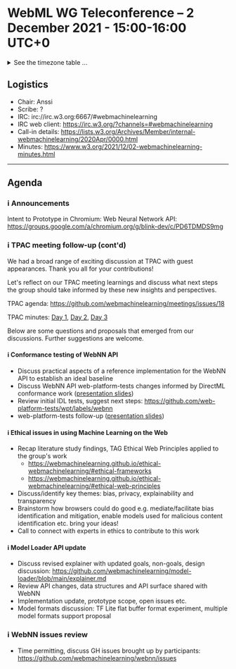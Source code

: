 # WebML WG Teleconference – 2 December 2021 - 15:00-16:00 UTC+0

<details><summary>See the timezone table ...</summary>
<table>
<tr><td> San Francisco (U.S.A. - California) <td> Thu, 2 December 2021 <td> 07:00 <td> UTC-8 hours
<tr><td> Boston (U.S.A. - Massachusetts) <td> Thu, 2 December 2021 <td> 10:00 <td> UTC-5 hours
<tr><td> London (United Kingdom - England) <td> Thu, 2 December 2021 <td> 15:00 <td> UTC+0 hours
<tr><td> Berlin (Germany) <td> Thu, 2 December 2021 <td> 16:00 <td> UTC+1 hours
<tr><td> Helsinki (Finland) <td> Thu, 2 December 2021 <td> 17:00 <td> UTC+2 hours
<tr><td> Shanghai (China) <td> Thu, 2 December 2021 <td> 23:00 <td> UTC+8 hours
<tr><td> Tokyo (Japan) <td> Fri, 3 December 2021 <td> 00:00 <td> UTC+9 hours
<tr><td> Corresponding UTC (GMT) <td> Thu, 2 December 2021 <td colspan=2> 15:00 UTC
</table>

Other locations: https://www.timeanddate.com/worldclock/fixedtime.html?iso=20211202T15
  </details>
  
## Logistics

* Chair: Anssi
* Scribe: ?
* IRC: irc://irc.w3.org:6667/#webmachinelearning
* IRC web client: https://irc.w3.org/?channels=#webmachinelearning
* Call-in details: https://lists.w3.org/Archives/Member/internal-webmachinelearning/2020Apr/0000.html
* Minutes: https://www.w3.org/2021/12/02-webmachinelearning-minutes.html
  
---

## Agenda

### ℹ️ Announcements
  
Intent to Prototype in Chromium: Web Neural Network API: https://groups.google.com/a/chromium.org/g/blink-dev/c/PD6TDMDS9mg

  
### ℹ️ TPAC meeting follow-up (cont'd)

We had a broad range of exciting discussion at TPAC with guest appearances. Thank you all for your contributions!

Let's reflect on our TPAC meeting learnings and discuss what next steps the group should take informed by these new insights and perspectives.

TPAC agenda: https://github.com/webmachinelearning/meetings/issues/18

TPAC minutes: [Day 1](https://www.w3.org/2021/10/26-webmachinelearning-minutes.html), [Day 2](https://www.w3.org/2021/10/27-webmachinelearning-minutes.html), [Day 3](https://www.w3.org/2021/10/28-webmachinelearning-minutes.html)

Below are some questions and proposals that emerged from our discussions. Further suggestions are welcome.

#### ℹ️ Conformance testing of WebNN API

   - Discuss practical aspects of a reference implementation for the WebNN API to establish an ideal baseline
   - Discuss WebNN API web-platform-tests changes informed by DirectML conformance work ([presentation slides](https://lists.w3.org/Archives/Public/www-archive/2021Oct/att-0017/Conformance_Testing_of_Machine_Learning_API.pdf))
   - Review initial IDL tests, suggest next steps: https://github.com/web-platform-tests/wpt/labels/webnn
   - web-platform-tests follow-up ([presentation slides](https://github.com/webmachinelearning/meetings/files/7643859/Conformance.Testing.Follow-up.pdf))

#### ℹ️ Ethical issues in using Machine Learning on the Web

   - Recap literature study findings, TAG Ethical Web Principles applied to the group's work
      - https://webmachinelearning.github.io/ethical-webmachinelearning/#ethical-frameworks
      - https://webmachinelearning.github.io/ethical-webmachinelearning/#ethical-web-principles
   - Discuss/identify key themes: bias, privacy, explainability and transparency
   - Brainstorm how browsers could do good e.g. mediate/facilitate bias identification and mitigation, enable models used for malicious content identification etc. bring your ideas!
   - Call to connect with experts in ethics to contribute to this work

#### ℹ️ Model Loader API update

   - Discuss revised explainer with updated goals, non-goals, design discussion: https://github.com/webmachinelearning/model-loader/blob/main/explainer.md
   - Review API changes, data structures and API surface shared with WebNN
   - Implementation update, prototype scope, open issues etc.
   - Model formats discussion: TF Lite flat buffer format experiment, multiple model formats support proposal

### ℹ️ WebNN issues review

   - Time permitting, discuss GH issues brought up by participants: https://github.com/webmachinelearning/webnn/issues
  
